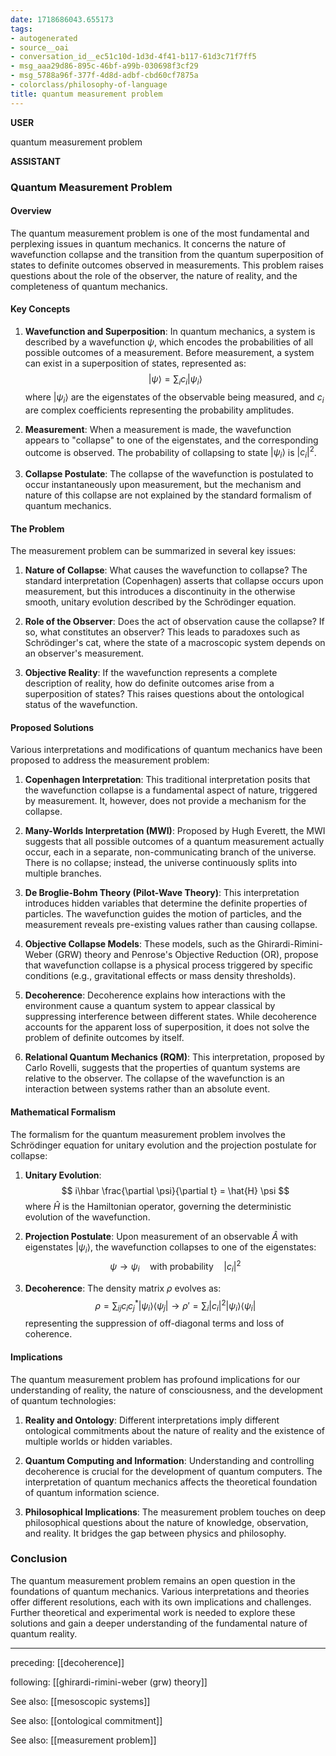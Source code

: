 ```yaml
---
date: 1718686043.655173
tags:
- autogenerated
- source__oai
- conversation_id__ec51c10d-1d3d-4f41-b117-61d3c71f7ff5
- msg_aaa29d86-895c-46bf-a99b-030698f3cf29
- msg_5788a96f-377f-4d8d-adbf-cbd60cf7875a
- colorclass/philosophy-of-language
title: quantum measurement problem
---
```


**USER**

quantum measurement problem


**ASSISTANT**

### Quantum Measurement Problem

#### Overview

The quantum measurement problem is one of the most fundamental and perplexing issues in quantum mechanics. It concerns the nature of wavefunction collapse and the transition from the quantum superposition of states to definite outcomes observed in measurements. This problem raises questions about the role of the observer, the nature of reality, and the completeness of quantum mechanics.

#### Key Concepts

1. **Wavefunction and Superposition**:
   In quantum mechanics, a system is described by a wavefunction $\psi$, which encodes the probabilities of all possible outcomes of a measurement. Before measurement, a system can exist in a superposition of states, represented as:
   $$ |\psi\rangle = \sum_i c_i |\psi_i\rangle $$
   where $|\psi_i\rangle$ are the eigenstates of the observable being measured, and $c_i$ are complex coefficients representing the probability amplitudes.

2. **Measurement**:
   When a measurement is made, the wavefunction appears to "collapse" to one of the eigenstates, and the corresponding outcome is observed. The probability of collapsing to state $|\psi_i\rangle$ is $|c_i|^2$.

3. **Collapse Postulate**:
   The collapse of the wavefunction is postulated to occur instantaneously upon measurement, but the mechanism and nature of this collapse are not explained by the standard formalism of quantum mechanics.

#### The Problem

The measurement problem can be summarized in several key issues:

1. **Nature of Collapse**:
   What causes the wavefunction to collapse? The standard interpretation (Copenhagen) asserts that collapse occurs upon measurement, but this introduces a discontinuity in the otherwise smooth, unitary evolution described by the Schrödinger equation.

2. **Role of the Observer**:
   Does the act of observation cause the collapse? If so, what constitutes an observer? This leads to paradoxes such as Schrödinger's cat, where the state of a macroscopic system depends on an observer's measurement.

3. **Objective Reality**:
   If the wavefunction represents a complete description of reality, how do definite outcomes arise from a superposition of states? This raises questions about the ontological status of the wavefunction.

#### Proposed Solutions

Various interpretations and modifications of quantum mechanics have been proposed to address the measurement problem:

1. **Copenhagen Interpretation**:
   This traditional interpretation posits that the wavefunction collapse is a fundamental aspect of nature, triggered by measurement. It, however, does not provide a mechanism for the collapse.

2. **Many-Worlds Interpretation (MWI)**:
   Proposed by Hugh Everett, the MWI suggests that all possible outcomes of a quantum measurement actually occur, each in a separate, non-communicating branch of the universe. There is no collapse; instead, the universe continuously splits into multiple branches.

3. **De Broglie-Bohm Theory (Pilot-Wave Theory)**:
   This interpretation introduces hidden variables that determine the definite properties of particles. The wavefunction guides the motion of particles, and the measurement reveals pre-existing values rather than causing collapse.

4. **Objective Collapse Models**:
   These models, such as the Ghirardi-Rimini-Weber (GRW) theory and Penrose's Objective Reduction (OR), propose that wavefunction collapse is a physical process triggered by specific conditions (e.g., gravitational effects or mass density thresholds).

5. **Decoherence**:
   Decoherence explains how interactions with the environment cause a quantum system to appear classical by suppressing interference between different states. While decoherence accounts for the apparent loss of superposition, it does not solve the problem of definite outcomes by itself.

6. **Relational Quantum Mechanics (RQM)**:
   This interpretation, proposed by Carlo Rovelli, suggests that the properties of quantum systems are relative to the observer. The collapse of the wavefunction is an interaction between systems rather than an absolute event.

#### Mathematical Formalism

The formalism for the quantum measurement problem involves the Schrödinger equation for unitary evolution and the projection postulate for collapse:

1. **Unitary Evolution**:
   $$ i\hbar \frac{\partial \psi}{\partial t} = \hat{H} \psi $$
   where $\hat{H}$ is the Hamiltonian operator, governing the deterministic evolution of the wavefunction.

2. **Projection Postulate**:
   Upon measurement of an observable $\hat{A}$ with eigenstates $|\psi_i\rangle$, the wavefunction collapses to one of the eigenstates:
   $$ \psi \rightarrow \psi_i \quad \text{with probability} \quad |c_i|^2 $$

3. **Decoherence**:
   The density matrix $\rho$ evolves as:
   $$ \rho = \sum_{ij} c_i c_j^* |\psi_i\rangle \langle \psi_j| \rightarrow \rho' = \sum_i |c_i|^2 |\psi_i\rangle \langle \psi_i| $$
   representing the suppression of off-diagonal terms and loss of coherence.

#### Implications

The quantum measurement problem has profound implications for our understanding of reality, the nature of consciousness, and the development of quantum technologies:

1. **Reality and Ontology**:
   Different interpretations imply different ontological commitments about the nature of reality and the existence of multiple worlds or hidden variables.

2. **Quantum Computing and Information**:
   Understanding and controlling decoherence is crucial for the development of quantum computers. The interpretation of quantum mechanics affects the theoretical foundation of quantum information science.

3. **Philosophical Implications**:
   The measurement problem touches on deep philosophical questions about the nature of knowledge, observation, and reality. It bridges the gap between physics and philosophy.

### Conclusion

The quantum measurement problem remains an open question in the foundations of quantum mechanics. Various interpretations and theories offer different resolutions, each with its own implications and challenges. Further theoretical and experimental work is needed to explore these solutions and gain a deeper understanding of the fundamental nature of quantum reality.


---

preceding: [[decoherence]]  


following: [[ghirardi-rimini-weber (grw) theory]]

See also: [[mesoscopic systems]]


See also: [[ontological commitment]]


See also: [[measurement problem]]
